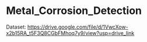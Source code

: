 # Metal_Corrosion_Detection
Dataset: https://drive.google.com/file/d/1VwcXow-x2b15RA_t5F3Q8CGbFMhoq7y9/view?usp=drive_link
